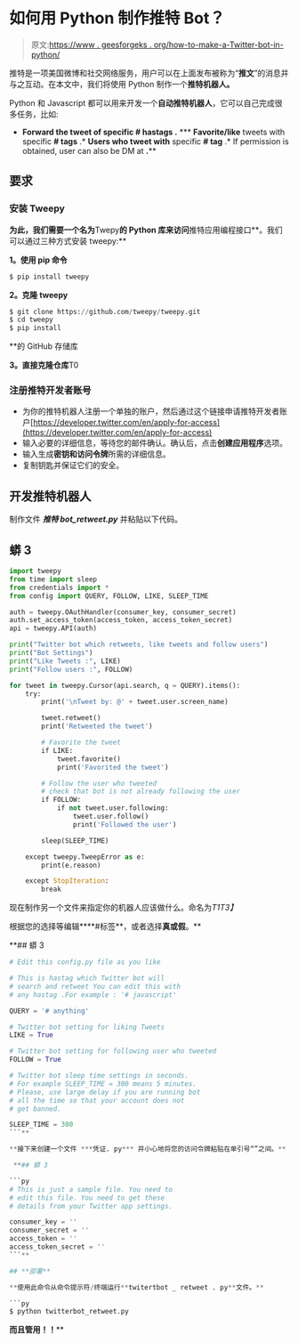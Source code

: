 # 如何用 Python 制作推特 Bot？

> 原文:[https://www . geesforgeks . org/how-to-make-a-Twitter-bot-in-python/](https://www.geeksforgeeks.org/how-to-make-a-twitter-bot-in-python/)

推特是一项美国微博和社交网络服务，用户可以在上面发布被称为“**推文**”的消息并与之互动。在本文中，我们将使用 Python 制作一个**推特机器人。**

Python 和 Javascript 都可以用来开发一个**自动推特机器人**，它可以自己完成很多任务，比如:

*   **Forward the tweet of specific **# hastags** .**
***   **Favorite/like** tweets with specific **# tags** .*   **Users who tweet with** specific **# tag** .*   If permission is obtained, user can also be DM at **.****

## **要求**

### **安装 Tweepy**

**为此，我们需要一个名为**Twepy**的 Python 库来访问**推特应用编程接口**。我们可以通过三种方式安装 tweepy:**

****1。使用 pip 命令****

```py
$ pip install tweepy 
```

****2。克隆 tweepy****

```py
$ git clone https://github.com/tweepy/tweepy.git
$ cd tweepy
$ pip install 
```

**的 GitHub 存储库

**3。直接克隆仓库**T0

### 注册推特开发者账号

*   为你的推特机器人注册一个单独的账户，然后通过这个链接申请推特开发者账户[https://developer.twitter.com/en/apply-for-access](https://developer.twitter.com/en/apply-for-access)
*   输入必要的详细信息，等待您的邮件确认。确认后，点击**创建应用程序**选项。
*   输入生成**密钥和访问令牌**所需的详细信息。
*   复制钥匙并保证它们的安全。

## 开发推特机器人

制作文件 ***推特 bot_retweet.py*** 并粘贴以下代码。

## 蟒 3

```py
import tweepy
from time import sleep
from credentials import * 
from config import QUERY, FOLLOW, LIKE, SLEEP_TIME

auth = tweepy.OAuthHandler(consumer_key, consumer_secret)
auth.set_access_token(access_token, access_token_secret)
api = tweepy.API(auth)

print("Twitter bot which retweets, like tweets and follow users")
print("Bot Settings")
print("Like Tweets :", LIKE)
print("Follow users :", FOLLOW)

for tweet in tweepy.Cursor(api.search, q = QUERY).items():
    try:
        print('\nTweet by: @' + tweet.user.screen_name)

        tweet.retweet()
        print('Retweeted the tweet')

        # Favorite the tweet
        if LIKE:
            tweet.favorite()
            print('Favorited the tweet')

        # Follow the user who tweeted
        # check that bot is not already following the user
        if FOLLOW:
            if not tweet.user.following:
                tweet.user.follow()
                print('Followed the user')

        sleep(SLEEP_TIME)

    except tweepy.TweepError as e:
        print(e.reason)

    except StopIteration:
        break
```

现在制作另一个文件来指定你的机器人应该做什么。命名为*T1T3】*

根据您的选择等编辑****#标签**，或者选择**真或假**。**

 **## 蟒 3

```py
# Edit this config.py file as you like

# This is hastag which Twitter bot will
# search and retweet You can edit this with
# any hastag .For example : '# javascript'

QUERY = '# anything'

# Twitter bot setting for liking Tweets
LIKE = True

# Twitter bot setting for following user who tweeted
FOLLOW = True

# Twitter bot sleep time settings in seconds. 
# For example SLEEP_TIME = 300 means 5 minutes.
# Please, use large delay if you are running bot 
# all the time so that your account does not
# get banned.

SLEEP_TIME = 300
```** 

**接下来创建一个文件 ***凭证. py*** 并小心地将您的访问令牌粘贴在单引号“”之间。**

 **## 蟒 3

```py
# This is just a sample file. You need to
# edit this file. You need to get these
# details from your Twitter app settings.

consumer_key = ''
consumer_secret = ''
access_token = ''
access_token_secret = ''
```** 

## **部署**

**使用此命令从命令提示符/终端运行**twitertbot _ retweet . py**文件。**

```py
$ python twitterbot_retweet.py 
```

****而且管用！！******